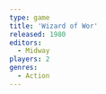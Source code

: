 ```yaml
---
type: game
title: 'Wizard of Wor'
released: 1980
editors: 
  - Midway
players: 2
genres:
  - Action
---
```

